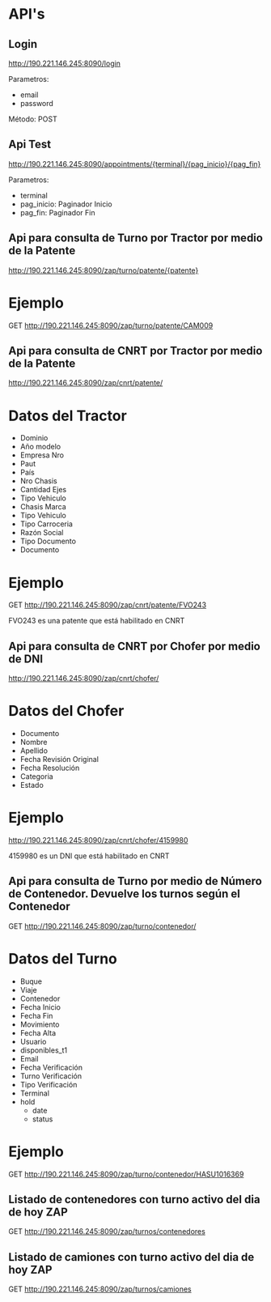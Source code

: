 # API's

## Login

http://190.221.146.245:8090/login

Parametros:
 - email
 - password

Método: POST

## Api Test

http://190.221.146.245:8090/appointments/{terminal}/{pag_inicio}/{pag_fin}

Parametros:
 - terminal
 - pag_inicio: Paginador Inicio
 - pag_fin: Paginador Fin


## Api para consulta de Turno por Tractor por medio de la Patente

http://190.221.146.245:8090/zap/turno/patente/{patente}

# Ejemplo

GET http://190.221.146.245:8090/zap/turno/patente/CAM009

## Api para consulta de CNRT por Tractor por medio de la Patente

http://190.221.146.245:8090/zap/cnrt/patente/

# Datos del Tractor

 * Dominio
 * Año modelo
 * Empresa Nro
 * Paut
 * País
 * Nro Chasis
 * Cantidad Ejes
 * Tipo Vehiculo
 * Chasis Marca
 * Tipo Vehiculo
 * Tipo Carroceria
 * Razón Social
 * Tipo Documento
 * Documento

# Ejemplo

GET http://190.221.146.245:8090/zap/cnrt/patente/FVO243

FVO243 es una patente que está habilitado en CNRT

## Api para consulta de CNRT por Chofer por medio de DNI

http://190.221.146.245:8090/zap/cnrt/chofer/

# Datos del Chofer

 * Documento
 * Nombre
 * Apellido
 * Fecha Revisión Original
 * Fecha Resolución
 * Categoria
 * Estado

# Ejemplo

http://190.221.146.245:8090/zap/cnrt/chofer/4159980

4159980 es un DNI que está habilitado en CNRT

## Api para consulta de Turno por medio de Número de Contenedor. Devuelve los turnos según el Contenedor

GET http://190.221.146.245:8090/zap/turno/contenedor/

# Datos del Turno

 * Buque
 * Viaje
 * Contenedor
 * Fecha Inicio
 * Fecha Fin
 * Movimiento
 * Fecha Alta
 * Usuario
 * disponibles_t1
 * Email
 * Fecha Verificación
 * Turno Verificación
 * Tipo Verificación
 * Terminal
 * hold
     * date
     * status

# Ejemplo

GET http://190.221.146.245:8090/zap/turno/contenedor/HASU1016369

## Listado de contenedores con turno activo del dia de hoy ZAP

GET http://190.221.146.245:8090/zap/turnos/contenedores

## Listado de camiones con turno activo del dia de hoy ZAP

GET http://190.221.146.245:8090/zap/turnos/camiones